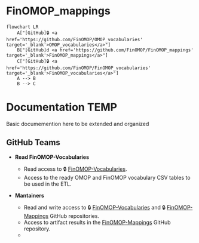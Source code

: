 # FinOMOP_mappings




``` mermaid
flowchart LR
    A["[GitHub]🔒 <a href='https://github.com/FinOMOP/OMOP_vocabularies' target='_blank'>OMOP_vocabularies</a>"]
    B["[GitHub]d <a href='https://github.com/FinOMOP/FinOMOP_mappings' target='_blank'>FinOMOP_mappings</a>"]
    C["[GitHub]🔒 <a href='https://github.com/FinOMOP/FinOMOP_vocabularies' target='_blank'>FinOMOP_vocabularies</a>"]
    A --> B
    B --> C
```



# Documentation TEMP

Basic documemention here to be extended and organized

## GitHub Teams

- **Read FinOMOP-Vocabularies**
    - Read access to 🔒 [FinOMOP-Vocabularies](https://github.com/FinOMOP/FinOMOP-Vocabularies). 
    - Access to the ready OMOP and FinOMOP vocabulary CSV tables to be used in the ETL. 

- **Mantainers**
    - Read and write access to 🔒 [FinOMOP-Vocabularies](https://github.com/FinOMOP/FinOMOP-Vocabularies) and 🔒 [FinOMOP-Mappings](https://github.com/FinOMOP/FinOMOP-Mappings) GitHub repositories. 
    - Access to artifact results in the [FinOMOP-Mappings](https://github.com/FinOMOP/FinOMOP-Mappings) GitHub repository. 
    - 



